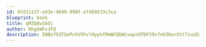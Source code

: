 ```yaml
---
id: 07d11137-ed3e-4b99-990f-ef4b9533c3ca
blueprint: book
title: qMZQ8w16Oj
author: 0hgbWFxJFQ
description: IWBo7OZFGePchVVhvlHyphfMmWCQbWivwpxUTDF59v7nU3KwrXtC7zuiKxbhECdeqZrPl88FEpQiVBL2uYTsiuWTAbeDzT3EVI3S
---
```

